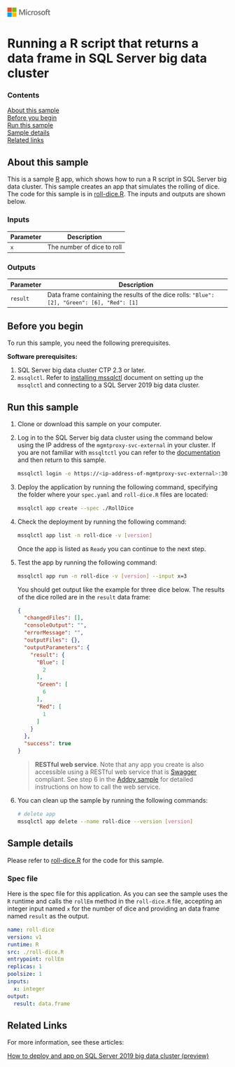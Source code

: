 ![](./media/solutions-microsoft-logo-small.png)
# Running a R script that returns a data frame in SQL Server big data cluster

### Contents

[About this sample](#about-this-sample)<br/>
[Before you begin](#before-you-begin)<br/>
[Run this sample](#run-this-sample)<br/>
[Sample details](#sample-details)<br/>
[Related links](#related-links)<br/>

<a name=about-this-sample></a>

## About this sample

This is a sample [R](https://www.r-project.org/) app, which shows how to run a R script in SQL Server big data cluster. This sample creates an app that simulates the rolling of dice. The code for this sample is in [roll-dice.R](roll-dice.R). The inputs and outputs are shown below.

### Inputs
|Parameter|Description|
|-|-|
|`x`|The number of dice to roll|

### Outputs
|Parameter|Description|
|-|-|
|`result`|Data frame containing the results of the dice rolls: `"Blue": [2], "Green": [6], "Red": [1]`|


<a name=before-you-begin></a>

## Before you begin

To run this sample, you need the following prerequisites.

**Software prerequisites:**

1. SQL Server big data cluster CTP 2.3 or later.
2. `mssqlctl`. Refer to [installing mssqlctl](https://docs.microsoft.com/en-us/sql/big-data-cluster/deploy-install-mssqlctl?view=sqlallproducts-allversions) document on setting up the `mssqlctl` and connecting to a SQL Server 2019 big data cluster.

<a name=run-this-sample></a>

## Run this sample

1. Clone or download this sample on your computer.
2. Log in to the SQL Server big data cluster using the command below using the IP address of the `mgmtproxy-svc-external` in your cluster. If you are not familiar with `mssqltctl` you can refer to the [documentation](https://docs.microsoft.com/en-us/sql/big-data-cluster/big-data-cluster-create-apps?view=sqlallproducts-allversions) and then return to this sample.

    ```bash
    mssqlctl login -e https://<ip-address-of-mgmtproxy-svc-external>:30777 -u <user-name> -p <password>
    ```
3. Deploy the application by running the following command, specifying the folder where your `spec.yaml` and `roll-dice.R` files are located:
    ```bash
    mssqlctl app create --spec ./RollDice
    ```
4. Check the deployment by running the following command:
    ```bash
    mssqlctl app list -n roll-dice -v [version]
    ```
    Once the app is listed as `Ready` you can continue to the next step.
5. Test the app by running the following command:
    ```bash
    mssqlctl app run -n roll-dice -v [version] --input x=3
    ```
    You should get output like the example for three dice below. The results of the dice rolled are in the `result` data frame:
    ```json
    {
      "changedFiles": [],
      "consoleOutput": "",
      "errorMessage": "",
      "outputFiles": {},
      "outputParameters": {
        "result": {
          "Blue": [
            2
          ],
          "Green": [
            6
          ],
          "Red": [
            1
          ]
        }
      },
      "success": true
    }
    ```

    > **RESTful web service**. Note that any app you create is also accessible using a RESTful web service that is [Swagger](swagger.io) compliant. See step 6 in the [Addpy sample](../addpy/README.md#restapi) for detailed instructions on how to call the web service.

6. You can clean up the sample by running the following commands:
    ```bash
    # delete app
    mssqlctl app delete --name roll-dice --version [version]
    ```

<a name=sample-details></a>

## Sample details

Please refer to [roll-dice.R](roll-dice.R) for the code for this sample.

### Spec file
Here is the spec file for this application. As you can see the sample uses the `R` runtime and calls the `rollEm` method in the `roll-dice.R` file, accepting an integer input named `x` for the number of dice and providing an data frame named `result` as the output.

```yaml
name: roll-dice
version: v1
runtime: R
src: ./roll-dice.R
entrypoint: rollEm
replicas: 1
poolsize: 1
inputs:
  x: integer
output:
  result: data.frame
```

<a name=related-links></a>

## Related Links
For more information, see these articles:

[How to deploy and app on SQL Server 2019 big data cluster (preview)](https://docs.microsoft.com/en-us/sql/big-data-cluster/big-data-cluster-create-apps?view=sqlallproducts-allversions)